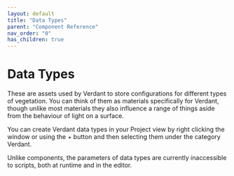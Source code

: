 ```yaml
---
layout: default
title: "Data Types"
parent: "Component Reference"
nav_order: "0"
has_children: true
---
```


# Data Types

These are assets used by Verdant to store configurations for different types of vegetation. You can think of them as materials specifically for Verdant, though unlike most materials they also influence a range of things aside from the behaviour of light on a surface. 

You can create Verdant data types in your Project view by right clicking the window or using the + button and then selecting them under the category Verdant.

Unlike components, the parameters of data types are currently inaccessible to scripts, both at runtime and in the editor. 